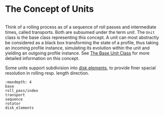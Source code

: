 # The Concept of Units

```{py:currentmodule} pyroll.core
```

Think of a rolling process as of a sequence of roll passes and intermediate times, called transports. 
Both are subsumed under the term *unit*. 
The `Unit` class is the base class representing this concept.
A unit can most abstractly be considered as a black box transforming the state of a profile, thus taking an incoming profile instance, simulating its evolution within the unit and yielding an outgoing profile instance.
See [The Base Unit Class](base.md) for more detailed information on this concept.

Some units support subdivision into [disk elements](disk_elements.md), to provide finer spacial resolution in rolling resp. length direction.

```{toctree}
:maxdepth: 4
base
roll_pass/index
transport
sequence
rotator
disk_elements
```
